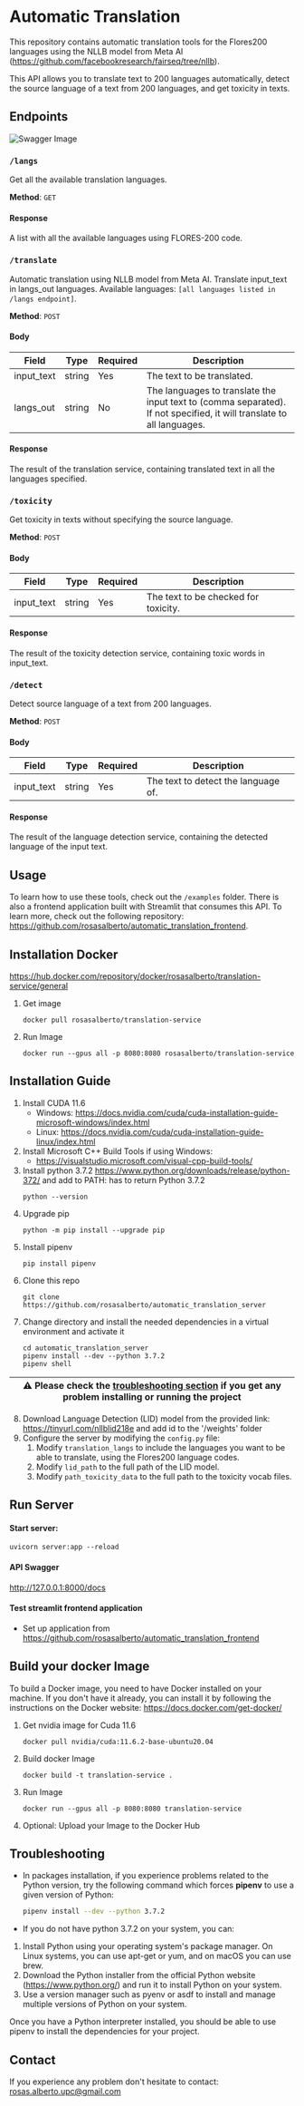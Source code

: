 # Automatic Translation

This repository contains automatic translation tools for the Flores200 languages using the NLLB model from Meta AI (https://github.com/facebookresearch/fairseq/tree/nllb). 

This API allows you to translate text to 200 languages automatically, detect the source language of a text from 200 languages, and get toxicity in texts.

## Endpoints

![Swagger Image](media/swagger.PNG)

### `/langs`

Get all the available translation languages.

**Method**: `GET`

#### Response

A list with all the available languages using FLORES-200 code.

### `/translate`

Automatic translation using NLLB model from Meta AI. Translate input_text in langs_out languages. Available languages: `[all languages listed in /langs endpoint]`.

**Method**: `POST`

#### Body

| Field       | Type   | Required | Description                                             |
|-------------|--------|----------|---------------------------------------------------------|
| input_text  | string | Yes      | The text to be translated.                              |
| langs_out   | string | No       | The languages to translate the input text to (comma separated). If not specified, it will translate to all languages. |

#### Response

The result of the translation service, containing translated text in all the languages specified.

### `/toxicity`

Get toxicity in texts without specifying the source language.

**Method**: `POST`

#### Body

| Field       | Type   | Required | Description                                             |
|-------------|--------|----------|---------------------------------------------------------|
| input_text  | string | Yes      | The text to be checked for toxicity.                    |

#### Response

The result of the toxicity detection service, containing toxic words in input_text.

### `/detect`

Detect source language of a text from 200 languages.

**Method**: `POST`

#### Body

| Field       | Type   | Required | Description                                             |
|-------------|--------|----------|---------------------------------------------------------|
| input_text  | string | Yes      | The text to detect the language of.                     |

#### Response

The result of the language detection service, containing the detected language of the input text.

## Usage

To learn how to use these tools, check out the `/examples` folder. There is also a frontend application built with Streamlit that consumes this API. To learn more, check out the following repository: https://github.com/rosasalberto/automatic_translation_frontend.

## Installation Docker
https://hub.docker.com/repository/docker/rosasalberto/translation-service/general

1. Get image
    ```console
    docker pull rosasalberto/translation-service
    ```
2. Run Image
    ```console 
    docker run --gpus all -p 8080:8080 rosasalberto/translation-service
    ```

## Installation Guide

1. Install CUDA 11.6
   - Windows: https://docs.nvidia.com/cuda/cuda-installation-guide-microsoft-windows/index.html
   - Linux: https://docs.nvidia.com/cuda/cuda-installation-guide-linux/index.html
2. Install Microsoft C++ Build Tools if using Windows:
   - https://visualstudio.microsoft.com/visual-cpp-build-tools/
3. Install python 3.7.2 https://www.python.org/downloads/release/python-372/ and add to PATH:
    has to return Python 3.7.2
    ```console
    python --version
    ```
4. Upgrade pip
    ```console
    python -m pip install --upgrade pip
    ```
5. Install pipenv
    ```console
    pip install pipenv
    ```
6. Clone this repo
    ```console
    git clone https://github.com/rosasalberto/automatic_translation_server
    ```
7. Change directory and install the needed dependencies in a virtual environment and activate it
    ```console
    cd automatic_translation_server
    pipenv install --dev --python 3.7.2
    pipenv shell
    ```
| :warning: Please check the [troubleshooting section](#troubleshooting) if you get any problem installing or running the project |
|---------------------------------------------------------------------------------------------------------------------------------|
8. Download Language Detection (LID) model from the provided link: https://tinyurl.com/nllblid218e and add id to the '/weights' folder
9. Configure the server by modifying the `config.py` file:
   1. Modify `translation_langs` to include the languages you want to be able to translate, using the Flores200 language codes.
   2. Modify `lid_path` to the full path of the LID model.
   3. Modify `path_toxicity_data` to the full path to the toxicity vocab files.

## Run Server

#### Start server:
```console
uvicorn server:app --reload
```

#### API Swagger
http://127.0.0.1:8000/docs

#### Test streamlit frontend application
- Set up application from https://github.com/rosasalberto/automatic_translation_frontend

## Build your docker Image
To build a Docker image, you need to have Docker installed on your machine. If you don't have it already, you can install it by following the instructions on the Docker website: https://docs.docker.com/get-docker/

1. Get nvidia image for Cuda 11.6
    ```console
    docker pull nvidia/cuda:11.6.2-base-ubuntu20.04
    ```
2. Build docker Image 
    ```console
    docker build -t translation-service .
    ```
3. Run Image
    ```console 
    docker run --gpus all -p 8080:8080 translation-service
    ```
4. Optional: Upload your Image to the Docker Hub

## Troubleshooting

- In packages installation, if you experience problems related to the Python version, try the following command which
  forces **pipenv** to use a given version of Python:

    ```sh
    pipenv install --dev --python 3.7.2
    ```
- If you do not have python 3.7.2 on your system, you can:
1. Install Python using your operating system's package manager. On Linux systems, you can use apt-get or yum, and on macOS you can use brew.
2. Download the Python installer from the official Python website (https://www.python.org/) and run it to install Python on your system.
3. Use a version manager such as pyenv or asdf to install and manage multiple versions of Python on your system.

Once you have a Python interpreter installed, you should be able to use pipenv to install the dependencies for your project.

## Contact

If you experience any problem don't hesitate to contact: rosas.alberto.upc@gmail.com
